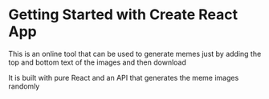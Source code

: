 # Getting Started with Create React App

This is an online tool that can be used to generate memes just by adding the top and bottom text of the images and then download

It is built with pure React and an API that generates the meme images randomly